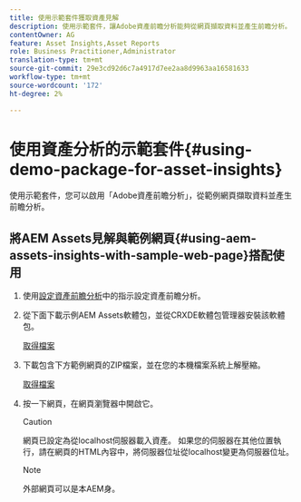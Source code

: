 ```yaml
---
title: 使用示範套件獲取資產見解
description: 使用示範套件，讓Adobe資產前瞻分析能夠從網頁擷取資料並產生前瞻分析。
contentOwner: AG
feature: Asset Insights,Asset Reports
role: Business Practitioner,Administrator
translation-type: tm+mt
source-git-commit: 29e3cd92d6c7a4917d7ee2aa8d9963aa16581633
workflow-type: tm+mt
source-wordcount: '172'
ht-degree: 2%

---
```



# 使用資產分析的示範套件{#using-demo-package-for-asset-insights}

使用示範套件，您可以啟用「Adobe資產前瞻分析」，從範例網頁擷取資料並產生前瞻分析。

## 將AEM Assets見解與範例網頁{#using-aem-assets-insights-with-sample-web-page}搭配使用

1. 使用[設定資產前瞻分析](touch-ui-configuring-asset-insights.md)中的指示設定資產前瞻分析。
1. 從下面下載示例AEM Assets軟體包，並從CRXDE軟體包管理器安裝該軟體包。

   [取得檔案](assets/insightsdemo.zip)

1. 下載包含下方範例網頁的ZIP檔案，並在您的本機檔案系統上解壓縮。

   [取得檔案](assets/demosite.zip)

1. 按一下網頁，在網頁瀏覽器中開啟它。

   >[!CAUTION]
   >
   >網頁已設定為從localhost伺服器載入資產。 如果您的伺服器在其他位置執行，請在網頁的HTML內容中，將伺服器位址從localhost變更為伺服器位址。

   >[!NOTE]
   >
   >外部網頁可以是本AEM身。

